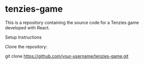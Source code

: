 # tenzies-game
This is a repository containing the source code for a Tenzies game developed with React.

Setup Instructions

Clone the repository:

git clone https://github.com/your-username/tenzies-game.git